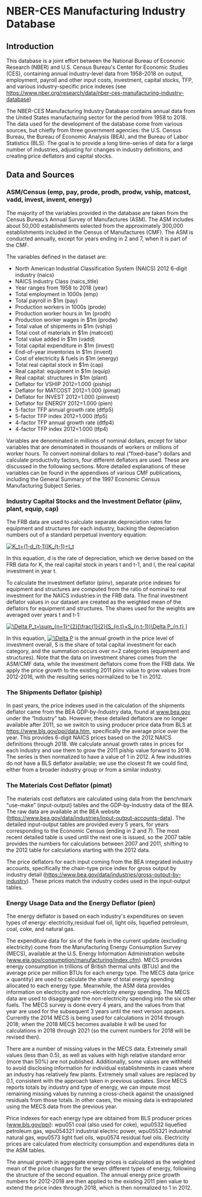 # NBER-CES Manufacturing Industry Database

## Introduction
This database is a joint effort between the National Bureau of Economic Research (NBER) and U.S. Census Bureau's Center for Economic Studies (CES), containing annual industry-level data from 1958-2018 on output, employment, payroll and other input costs, investment, capital stocks, TFP, and various industry-specific price indexes (see https://www.nber.org/research/data/nber-ces-manufacturing-industry-database)

The NBER-CES Manufacturing Industry Database contains annual data from the United States manufacturing sector for the period from 1958 to 2018. The data used for the development of the database come from various sources, but chiefly from three government agencies: the U.S. Census Bureau, the Bureau of Economic Analysis (BEA), and the Bureau of Labor Statistics (BLS). The goal is to provide a long time-series of data for a large number of industries, adjusting for changes in industry definitions, and creating price deflators and capital stocks.

## Data and Sources

### ASM/Census (emp, pay, prode, prodh, prodw, vship, matcost, vadd, invest, invent, energy)
The majority of the variables provided in the database are taken from the Census Bureau’s Annual Survey of Manufactures (ASM). The ASM includes about 50,000 establishments selected from the approximately 300,000 establishments included in the Census of Manufactures (CMF). The ASM is conducted annually, except for years ending in 2 and 7, when it is part of the CMF.

The variables defined in the dataset are:

- North American Industrial Classification System (NAICS) 2012 6-digit industry (naics)
- NAICS industry Class (naics_title)
- Year ranges from 1958 to 2018 (year) 
- Total employment in 1000s (emp)
- Total payroll in $1m (pay)
- Production workers in 1000s (prode)
- Production worker hours in 1m (prodh)
- Production worker wages in $1m (prodw)
- Total value of shipments in $1m (vship)
- Total cost of materials in $1m (matcost)
- Total value added in $1m (vadd)
- Total capital expenditure in $1m (invest)
- End-of-year inventories in $1m (invent)
- Cost of electricity & fuels in $1m (energy)
- Total real capital stock in $1m (cap)
- Real capital: equipment in $1m (equip)
- Real capital: structures in $1m (plant)
- Deflator for VSHIP 2012=1.000 (piship)
- Deflator for MATCOST 2012=1.000 (pimat)
- Deflator for INVEST 2012=1.000 (piinvest)
- Deflator for ENERGY 2012=1.000 (pien)
- 5-factor TFP annual growth rate (dtfp5)
- 5-factor TFP index 2012=1.000 (tfp5)
- 4-factor TFP annual growth rate (dtfp4)
- 4-factor TFP index 2012=1.000 (tfp4)

Variables are denominated in millions of nominal dollars, except for labor variables that are denominated in thousands of workers or millions of worker hours. To convert nominal dollars to real (“fixed-base”) dollars and calculate productivity factors, four different deflators are used. These are discussed in the following sections. More detailed explanations of these variables can be found in the appendixes of various CMF publications, including the General Summary of the 1997 Economic Census Manufacturing Subject Series.

### Industry Capital Stocks and the Investment Deflator (piinv, plant, equip, cap)
The FRB data are used to calculate separate depreciation rates for equipment and structures for each industry, backing the depreciation numbers out of a standard perpetual inventory equation:

<a href="https://www.codecogs.com/eqnedit.php?latex=K_t=(1-d_{t-1})K_{t-1}&plus;I_t" target="_blank"><img src="https://latex.codecogs.com/gif.latex?K_t=(1-d_{t-1})K_{t-1}&plus;I_t" title="K_t=(1-d_{t-1})K_{t-1}+I_t" /></a>

In this equation, d is the rate of depreciation, which we derive based on the FRB data for K, the real capital stock in years t and t-1, and I, the real capital investment in year t.

To calculate the investment deflator (piinv), separate price indexes for equipment and structures are computed from the ratio of nominal to real investment for the NAICS industries in the FRB data. The final investment deflator values in our dataset are created as the weighted mean of the deflators for equipment and structures. The shares used for the weights are averaged over years t and t-1:

<a href="https://www.codecogs.com/eqnedit.php?latex=\Delta&space;P_t=\sum_{n=1}^{2}[\frac{1}{2}(S_{n,t}&plus;S_{n,t-1})\Delta&space;P_{n,t}&space;]" target="_blank"><img src="https://latex.codecogs.com/gif.latex?\Delta&space;P_t=\sum_{n=1}^{2}[\frac{1}{2}(S_{n,t}&plus;S_{n,t-1})\Delta&space;P_{n,t}&space;]" title="\Delta P_t=\sum_{n=1}^{2}[\frac{1}{2}(S_{n,t}+S_{n,t-1})\Delta P_{n,t} ]" /></a>

In this equation, <a href="https://www.codecogs.com/eqnedit.php?latex=\Delta&space;P" target="_blank"><img src="https://latex.codecogs.com/gif.latex?\Delta&space;P" title="\Delta P" /></a> is the annual growth in the price level of investment overall, S is the share of total capital investment for each category, and the summation occurs over n=2 categories (equipment and structures). Note that the data on investment shares comes from the ASM/CMF data, while the investment deflators come from the FRB data. We apply the price growth to the existing 2011 piinv value to grow values from 2012-2016, with the resulting series normalized to be 1 in 2012.

### The Shipments Deflator (piship)
In past years, the price indexes used in the calculation of the shipments deflator came from the BEA GDP-by-Industry data, found at www.bea.gov under the “Industry” tab. However, these detailed deflators are no longer available after 2011, so we switch to using producer price data from BLS at https://www.bls.gov/ppi/data.htm, specifically the average price over the year. This provides 6-digit NAICS prices based on the 2012 NAICS definitions through 2018. We calculate annual growth rates in prices for each industry and use them to grow the 2011 piship value forward to 2018. The series is then normalized to have a value of 1 in 2012. A few industries do not have a BLS deflator available; we use the closest fit we could find, either from a broader industry group or from a similar industry.

### The Materials Cost Deflator (pimat)
The materials cost deflators are calculated using data from the benchmark “use-make” (input-output) tables and the GDP-by-Industry data of the BEA. The raw data are available at the BEA website (https://www.bea.gov/data/industries/input-output-accounts-data). The detailed input-output tables are provided every 5 years, for years corresponding to the Economic Census (ending in 2 and 7). The most recent detailed table is used until the next one is issued, so the 2007 table provides the numbers for calculations between 2007 and 2011, shifting to the 2012 table for calculations starting with the 2012 data.

The price deflators for each input coming from the BEA integrated industry accounts, specifically the chain-type price index for gross output by industry detail (https://www.bea.gov/data/industries/gross-output-by-industry). These prices match the industry codes used in the input-output tables.

### Energy Usage Data and the Energy Deflator (pien)
The energy deflator is based on each industry's expenditures on seven types of energy: electricity,residual fuel oil, light oils, liquefied petroleum, coal, coke, and natural gas. 

The expenditure data for six of the fuels in the current update (excluding electricity) come from the Manufacturing Energy Consumption Survey (MECS), available at the U.S. Energy Information Administration website (www.eia.gov/consumption/manufacturing/index.cfm). MECS provides energy consumption in trillions of British thermal units (BTUs) and the average price per million BTUs for each energy type. The MECS data (price × quantity) are used to calculate the share of total energy spending allocated to each energy type. Meanwhile, the ASM data provides information on electricity and non-electricity energy spending. The MECS data are used to disaggregate the non-electricity spending into the six other fuels. The MECS survey is done every 4 years, and the values from that year are used for the subsequent 3 years until the next version appears. Currently the 2014 MECS is being used for calculations in 2014 through 2018; when the 2018 MECS becomes available it will be used for calculations in 2018 through 2021 (so the current numbers for 2018 will be revised then).

There are a number of missing values in the MECS data. Extremely small values (less than 0.5), as well as values with high relative standard error (more than 50%) are not published. Additionally, some values are withheld to avoid disclosing information for individual establishments in cases where an industry has relatively few plants. Extremely small values are replaced by 0.1, consistent with the approach taken in previous updates. Since MECS reports totals by industry and type of energy, we can impute most remaining missing values by running a cross-check against the unassigned residuals from those totals. In other cases, the missing data is extrapolated using the MECS data from the previous year.

Price indexes for each energy type are obtained from BLS producer prices (www.bls.gov/ppi): wpu051 coal (also used for coke), wpu0532 liquefied petroleum gas, wpu054321 industrial electric power, wpu055321 industrial natural gas, wpu0573 light fuel oils, wpu0574 residual fuel oils. Electricity prices are calculated from electricity consumption and expenditures data in the ASM tables.

The annual growth in aggregate energy prices is calculated as the weighted mean of the price changes for the seven different types of energy, following the structure of the second equation. The annual energy price growth numbers for 2012-2018 are then applied to the existing 2011 pien value to extend the price index through 2018, which is then normalized to 1 in 2012.